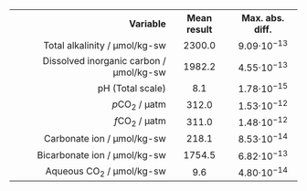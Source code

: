 <!-- HTML for table generated with examples/round-robin.py --><table>
<tr><th style="text-align:right">Variable</th><th style="text-align:center">Mean result</th><th style="text-align:center">Max. abs. diff.</th></tr>
<tr><td style="text-align:right">Total alkalinity / μmol/kg-sw</td><td style="text-align:center">2300.0</td><td style="text-align:center">9.09·10<sup>−13</sup></td></tr>
<tr><td style="text-align:right">Dissolved inorganic carbon / μmol/kg-sw</td><td style="text-align:center">1982.2</td><td style="text-align:center">4.55·10<sup>−13</sup></td></tr>
<tr><td style="text-align:right">pH (Total scale)</td><td style="text-align:center">8.1</td><td style="text-align:center">1.78·10<sup>−15</sup></td></tr>
<tr><td style="text-align:right"><i>p</i>CO<sub>2</sub> / μatm</td><td style="text-align:center">312.0</td><td style="text-align:center">1.53·10<sup>−12</sup></td></tr>
<tr><td style="text-align:right"><i>f</i>CO<sub>2</sub> / μatm</td><td style="text-align:center">311.0</td><td style="text-align:center">1.48·10<sup>−12</sup></td></tr>
<tr><td style="text-align:right">Carbonate ion / μmol/kg-sw</td><td style="text-align:center">218.1</td><td style="text-align:center">8.53·10<sup>−14</sup></td></tr>
<tr><td style="text-align:right">Bicarbonate ion / μmol/kg-sw</td><td style="text-align:center">1754.5</td><td style="text-align:center">6.82·10<sup>−13</sup></td></tr>
<tr><td style="text-align:right">Aqueous CO<sub>2</sub> / μmol/kg-sw</td><td style="text-align:center">9.6</td><td style="text-align:center">4.80·10<sup>−14</sup></td></tr>
</table>
